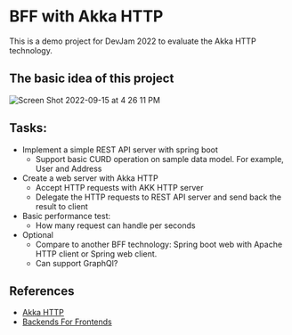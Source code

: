 # BFF with Akka HTTP
This is a demo project for DevJam 2022 to evaluate the Akka HTTP technology. 

## The basic idea of this project
![Screen Shot 2022-09-15 at 4 26 11 PM](https://user-images.githubusercontent.com/9009178/190502853-3bc928cb-95c6-42b1-b721-eebb495059d8.png)


## Tasks:

- Implement a simple REST API server with spring boot
  - Support basic CURD operation on sample data model. For example, User and Address 
- Create a web server with Akka HTTP
  - Accept HTTP requests with AKK HTTP server
  - Delegate the HTTP requests to REST API server and send back the result to client
- Basic performance test:
  - How many request can handle per seconds
- Optional
  - Compare to another BFF technology: Spring boot web with Apache HTTP client or Spring web client.
  - Can support GraphQl?

## References

- [Akka HTTP](https://doc.akka.io/docs/akka-http/current/index.html)
- [Backends For Frontends](https://samnewman.io/patterns/architectural/bff/)
